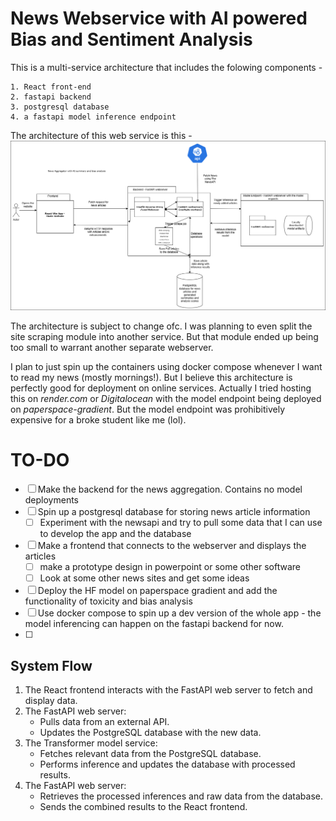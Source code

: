 # News Webservice with AI powered Bias and Sentiment Analysis
This is a multi-service architecture that includes the folowing components -

    1. React front-end
    2. fastapi backend
    3. postgresql database
    4. a fastapi model inference endpoint

The architecture of this web service is this -
![architecture diagram](<Webapp architecture mockup.png>)

The architecture is subject to change ofc. I was planning to even split the site scraping module into another service. But that module ended up being too small to warrant another separate webserver.

I plan to just spin up the containers using docker compose whenever I want to read my news (mostly mornings!). But I believe this architecture is perfectly good for deployment on online services. Actually I tried hosting this on *render.com* or *Digitalocean* with the model endpoint being deployed on *paperspace-gradient*. But the model endpoint was prohibitively expensive for a broke student like me (lol).

# TO-DO

- [ ] Make the backend for the news aggregation. Contains no model deployments
- [ ] Spin up a postgresql database for storing news article information
  - [ ] Experiment with the newsapi and try to pull some data that I can use to develop the app and the database
- [ ] Make a frontend that connects to the webserver and displays the articles
  - [ ] make a prototype design in powerpoint or some other software
  - [ ] Look at some other news sites and get some ideas
- [ ] Deploy the HF model on paperspace gradient and add the functionality of toxicity and bias analysis
- [ ] Use docker compose to spin up a dev version of the whole app - the model inferencing can happen on the fastapi backend for now.
- [ ]

## System Flow

1. The React frontend interacts with the FastAPI web server to fetch and display data.
2. The FastAPI web server:
   - Pulls data from an external API.
   - Updates the PostgreSQL database with the new data.
3. The Transformer model service:
   - Fetches relevant data from the PostgreSQL database.
   - Performs inference and updates the database with processed results.
4. The FastAPI web server:
   - Retrieves the processed inferences and raw data from the database.
   - Sends the combined results to the React frontend.

